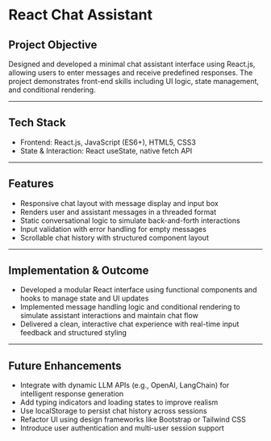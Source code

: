 # React Chat Assistant

## Project Objective
Designed and developed a minimal chat assistant interface using React.js, allowing users to enter messages and receive predefined responses. The project demonstrates front-end skills including UI logic, state management, and conditional rendering.

---

## Tech Stack

- Frontend: React.js, JavaScript (ES6+), HTML5, CSS3  
- State & Interaction: React useState, native fetch API

---

## Features

- Responsive chat layout with message display and input box  
- Renders user and assistant messages in a threaded format  
- Static conversational logic to simulate back-and-forth interactions  
- Input validation with error handling for empty messages  
- Scrollable chat history with structured component layout

---

## Implementation & Outcome

- Developed a modular React interface using functional components and hooks to manage state and UI updates  
- Implemented message handling logic and conditional rendering to simulate assistant interactions and maintain chat flow  
- Delivered a clean, interactive chat experience with real-time input feedback and structured styling

---

## Future Enhancements

- Integrate with dynamic LLM APIs (e.g., OpenAI, LangChain) for intelligent response generation  
- Add typing indicators and loading states to improve realism  
- Use localStorage to persist chat history across sessions  
- Refactor UI using design frameworks like Bootstrap or Tailwind CSS  
- Introduce user authentication and multi-user session support



